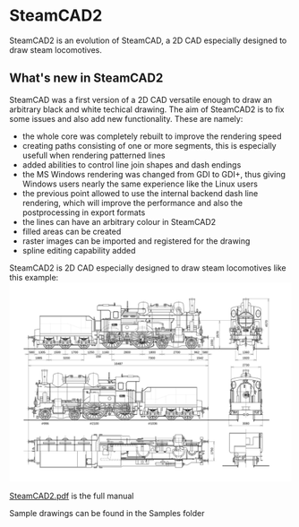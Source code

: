 # SteamCAD2
SteamCAD2 is an evolution of SteamCAD, a 2D CAD especially designed to draw steam
locomotives.

## What's new in SteamCAD2
SteamCAD was a first version of a 2D CAD versatile enough to draw an arbitrary black
and white techical drawing. The aim of SteamCAD2 is to fix some issues and also add
new functionality. These are namely:

* the whole core was completely rebuilt to improve the rendering speed
* creating paths consisting of one or more segments, this is especially usefull when
rendering patterned lines
* added abilities to control line join shapes and dash endings
* the MS Windows rendering was changed from GDI to GDI+, thus giving Windows users
nearly the same experience like the Linux users
* the previous point allowed to use the internal backend dash line rendering, which
will improve the performance and also the postprocessing in export formats
* the lines can have an arbitrary colour in SteamCAD2
* filled areas can be created
* raster images can be imported and registered for the drawing
* spline editing capability added

SteamCAD2 is 2D CAD especially designed to draw steam locomotives like this example:
![264.0](/Images/264_0.svg)

[SteamCAD2.pdf](/SteamCAD2.pdf) is the full manual

Sample drawings can be found in the Samples folder
